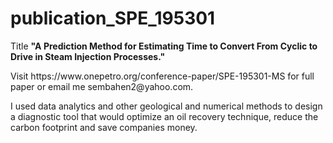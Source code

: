 # publication_SPE_195301
Title <b>"A Prediction Method for Estimating Time to Convert From Cyclic to Drive in Steam Injection Processes."</b>
<p>Visit https://www.onepetro.org/conference-paper/SPE-195301-MS for full paper
or email me sembahen2@yahoo.com.

I used data analytics and other geological and numerical methods to design a diagnostic tool that would optimize an oil recovery technique,
reduce the carbon footprint and save companies money.

